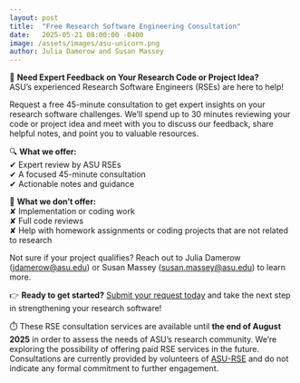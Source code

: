 ```yaml
---
layout: post
title:  "Free Research Software Engineering Consultation"
date:   2025-05-21 08:00:00 -0400
image: /assets/images/asu-unicorn.png
author: Julia Damerow and Susan Massey
---
```


🚀 **Need Expert Feedback on Your Research Code or Project Idea?**  
ASU’s experienced Research Software Engineers (RSEs) are here to help!

Request a free 45-minute consultation to get expert insights on your research software challenges. We’ll spend up to 30 minutes reviewing your code or project idea and meet with you to discuss our feedback, share helpful notes, and point you to valuable resources.

🔍 **What we offer:**  
 ✔ Expert review by ASU RSEs  
 ✔ A focused 45-minute consultation  
 ✔ Actionable notes and guidance  

🚫 **What we don’t offer:**  
 ✘ Implementation or coding work  
 ✘ Full code reviews  
 ✘ Help with homework assignments or coding projects that are not related to research

Not sure if your project qualifies? Reach out to Julia Damerow (jdamerow@asu.edu) or Susan Massey (susan.massey@asu.edu) to learn more.

👉 **Ready to get started?** [Submit your request today](https://forms.gle/y76AHhe7VLUtMDuf9) and take the next step in strengthening your research software!

⏱️ These RSE consultation services are available until **the end of August 2025** in order to assess the needs of ASU’s research community. We’re exploring the possibility of offering paid RSE services in the future. Consultations are currently provided by volunteers of [ASU-RSE](https://rse.asu.edu/) and do not indicate any formal commitment to further engagement.

